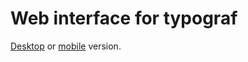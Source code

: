 Web interface for typograf
=======

[Desktop](https://typograf.github.io) or [mobile](https://typograf.github.io/mobile.html) version.
